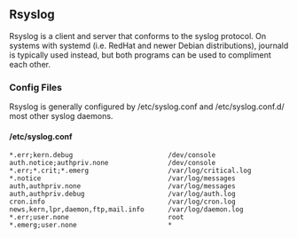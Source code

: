## Rsyslog

Rsyslog is a client and server that conforms to the syslog protocol. On systems with systemd (i.e. RedHat and newer Debian distributions), journald is typically used instead, but both programs can be used to compliment each other.


### Config Files

Rsyslog is generally configured by /etc/syslog.conf and /etc/syslog.conf.d/ most other syslog daemons.


#### /etc/syslog.conf

```syslog
*.err;kern.debug						/dev/console
auth.notice;authpriv.none				/dev/console
*.err;*.crit;*.emerg					/var/log/critical.log
*.notice								/var/log/messages
auth,authpriv.none						/var/log/messages
auth,authpriv.debug						/var/log/auth.log
cron.info								/var/log/cron.log
news,kern,lpr,daemon,ftp,mail.info		/var/log/daemon.log
*.err;user.none							root
*.emerg;user.none						*
```
